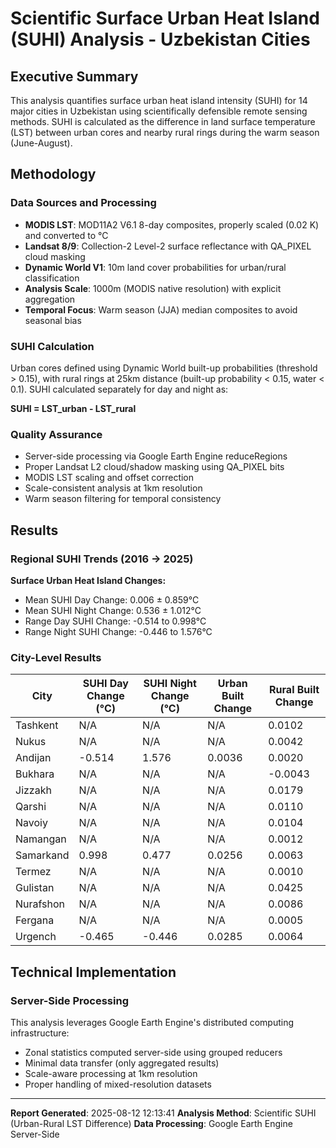 
# Scientific Surface Urban Heat Island (SUHI) Analysis - Uzbekistan Cities

## Executive Summary

This analysis quantifies surface urban heat island intensity (SUHI) for 14 major cities in Uzbekistan using scientifically defensible remote sensing methods. SUHI is calculated as the difference in land surface temperature (LST) between urban cores and nearby rural rings during the warm season (June-August).

## Methodology

### Data Sources and Processing
- **MODIS LST**: MOD11A2 V6.1 8-day composites, properly scaled (0.02 K) and converted to °C
- **Landsat 8/9**: Collection-2 Level-2 surface reflectance with QA_PIXEL cloud masking
- **Dynamic World V1**: 10m land cover probabilities for urban/rural classification
- **Analysis Scale**: 1000m (MODIS native resolution) with explicit aggregation
- **Temporal Focus**: Warm season (JJA) median composites to avoid seasonal bias

### SUHI Calculation
Urban cores defined using Dynamic World built-up probabilities (threshold > 0.15), with rural rings at 25km distance (built-up probability < 0.15, water < 0.1). SUHI calculated separately for day and night as:

**SUHI = LST_urban - LST_rural**

### Quality Assurance
- Server-side processing via Google Earth Engine reduceRegions
- Proper Landsat L2 cloud/shadow masking using QA_PIXEL bits
- MODIS LST scaling and offset correction
- Scale-consistent analysis at 1km resolution
- Warm season filtering for temporal consistency

## Results

### Regional SUHI Trends (2016 → 2025)

**Surface Urban Heat Island Changes:**
- Mean SUHI Day Change: 0.006 ± 0.859°C
- Mean SUHI Night Change: 0.536 ± 1.012°C
- Range Day SUHI Change: -0.514 to 0.998°C
- Range Night SUHI Change: -0.446 to 1.576°C

### City-Level Results

| City | SUHI Day Change (°C) | SUHI Night Change (°C) | Urban Built Change | Rural Built Change |
|------|---------------------|----------------------|------------------|------------------|
| Tashkent | N/A | N/A | N/A | 0.0102 |
| Nukus | N/A | N/A | N/A | 0.0042 |
| Andijan | -0.514 | 1.576 | 0.0036 | 0.0020 |
| Bukhara | N/A | N/A | N/A | -0.0043 |
| Jizzakh | N/A | N/A | N/A | 0.0179 |
| Qarshi | N/A | N/A | N/A | 0.0110 |
| Navoiy | N/A | N/A | N/A | 0.0104 |
| Namangan | N/A | N/A | N/A | 0.0012 |
| Samarkand | 0.998 | 0.477 | 0.0256 | 0.0063 |
| Termez | N/A | N/A | N/A | 0.0010 |
| Gulistan | N/A | N/A | N/A | 0.0425 |
| Nurafshon | N/A | N/A | N/A | 0.0086 |
| Fergana | N/A | N/A | N/A | 0.0005 |
| Urgench | -0.465 | -0.446 | 0.0285 | 0.0064 |


## Technical Implementation

### Server-Side Processing
This analysis leverages Google Earth Engine's distributed computing infrastructure:
- Zonal statistics computed server-side using grouped reducers
- Minimal data transfer (only aggregated results)
- Scale-aware processing at 1km resolution
- Proper handling of mixed-resolution datasets

---

**Report Generated**: 2025-08-12 12:13:41
**Analysis Method**: Scientific SUHI (Urban-Rural LST Difference)
**Data Processing**: Google Earth Engine Server-Side
